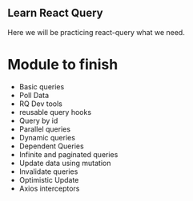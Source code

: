 ## Learn React Query

Here we will be practicing react-query what we need.

# Module to finish

- Basic queries
- Poll Data
- RQ Dev tools
- reusable query hooks
- Query by id
- Parallel queries
- Dynamic queries
- Dependent Queries
- Infinite and paginated queries
- Update data using mutation
- Invalidate queries
- Optimistic Update
- Axios interceptors
